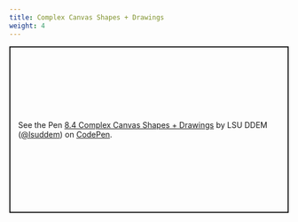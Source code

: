 ```yaml
---
title: Complex Canvas Shapes + Drawings
weight: 4
---
```


<p class="codepen" data-height="600" data-theme-id="33744" data-default-tab="js,result" data-user="lsuddem" data-slug-hash="b49a05a201cbe2c0449d512578795736" data-editable="true" style="height: 300px; box-sizing: border-box; display: flex; align-items: center; justify-content: center; border: 2px solid; margin: 1em 0; padding: 1em;" data-pen-title="8.4 Complex Canvas Shapes + Drawings">
  <span>See the Pen <a href="https://codepen.io/lsuddem/pen/b49a05a201cbe2c0449d512578795736/">
  8.4 Complex Canvas Shapes + Drawings</a> by LSU DDEM (<a href="https://codepen.io/lsuddem">@lsuddem</a>)
  on <a href="https://codepen.io">CodePen</a>.</span>
</p>
<script async src="https://static.codepen.io/assets/embed/ei.js"></script>